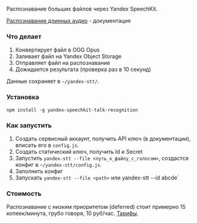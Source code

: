 Распознавание больших файлов через Yandex SpeechKit.

[Распознавание длинных аудио](https://cloud.yandex.ru/docs/speechkit/stt/transcribation) - документация

### Что делает
1. Конвертирует файл в OGG Opus
2. Заливает файл на Yandex Object Storage
3. Отправляет файл на распознавание
4. Дожидается результата (проверка раз в 10 секунд)

Данные сохраняет в `~/yandex-stt/`.

### Установка
```
npm install -g yandex-speechkit-talk-recognition
```

### Как запустить
1. Создать сервисный аккаунт, получить API ключ (в документации), вписать его в `config.js`.
2. Создать статический ключ, получить Id и Secret
3. Запустить `yandex-stt --file <путь_к_файлу_с_голосом>`, создастся конфиг в `~/yandex-stt/config.js`.
4. Заполнить конфиг
5. Запускать `yandex-stt --file <path>` или yandex-stt --id abcde`

### Стоимость
Распознавание с низким приоритетом (deferred) стоит примерно 15 копеек/минута, грубо говоря, 10 руб/час. [Тарифы](https://cloud.yandex.ru/docs/speechkit/pricing#rules-stt-long).
